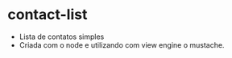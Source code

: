 # contact-list
- Lista de contatos simples
- Criada com o node e utilizando com view engine o mustache.
